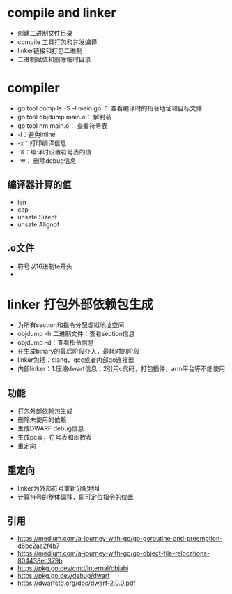 # compile and linker
- 创建二进制文件目录
- compile 工具打包和并发编译
- linker链接和打包二进制
- 二进制赋值和删除临时目录
# compiler
- go tool compile -S -l main.go ： 查看编译时的指令地址和目标文件
- go tool objdump main.o： 解封装
- go tool nm main.o： 查看符号表
- -l：避免inline
- -x：打印编译信息
- -X：编译时设置符号表的值
- -w： 删除debug信息
## 编译器计算的值
- len
- cap
- unsafe.Sizeof
- unsafe.Alignof
## .o文件
- 符号以16进制fe开头
- 
# linker 打包外部依赖包生成
- 为所有section和指令分配虚拟地址空间
- objdump -h 二进制文件：查看section信息
- objdump -d：查看指令信息
- 在生成binary的最后阶段介入，最耗时的阶段
- linker包括：clang，gcc或者内部go连接器
- 内部linker：1.压缩dwarf信息；2引用c代码，打包插件，arm平台等不能使用
## 功能
- 打包外部依赖包生成
- 删除未使用的依赖
- 生成DWARF debug信息
- 生成pc表，符号表和函数表
- 重定向
## 重定向
- linker为外部符号重新分配地址
- 计算符号的整体偏移，即可定位指令的位置
## 引用
- https://medium.com/a-journey-with-go/go-goroutine-and-preemption-d6bc2aa2f4b7
- https://medium.com/a-journey-with-go/go-object-file-relocations-804438ec379b
- https://pkg.go.dev/cmd/internal/objabi
- https://pkg.go.dev/debug/dwarf
- https://dwarfstd.org/doc/dwarf-2.0.0.pdf
